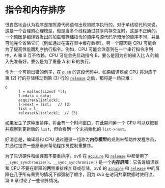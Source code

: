 # 指令和内存排序

很自然地会认为程序是按照源代码语句出现的顺序执行的。对于单线程代码来说，这是一个合理的心理模型，但是当多个线程通过共享内存交互时，这是不正确的。一个原因是编译器发出的加载和存储指令的顺序与源代码所暗示的顺序不同，并且可能完全省略它们（例如通过在寄存器中缓存数据）。另一个原因是 CPU 可能会为了提高性能而乱序执行指令。例如，CPU 可能会注意到在一个串行指令序列中，A 和 B 互不依赖。CPU 可能会先启动指令 B，要么是因为它的输入比 A 的输入先准备好，要么是为了重叠 A 和 B 的执行。

作为一个可能出错的例子，在 `push` 的这段代码中，如果编译器或 CPU 将对应于第 (2) 行的存储移动到第 (3) 行的 [`release`](/source/xv6-riscv/kernel/defs.h.md) 之后，那将是一场灾难：


```
c
      l = malloc(sizeof *l);
      l->data = data;
      acquire(&listlock);
      l->next = list;   // (2)
      list = l;
      release(&listlock);  // (3)

```


如果发生了这种重排序，将会有一个时间窗口，在此期间另一个 CPU 可以获取锁并观察到更新后的 `list`，但会看到一个未初始化的 `list->next`。

好消息是，编译器和 CPU 通过遵循一组称为**内存模型**的规则来帮助并发程序员，并通过提供一些原语来帮助程序员控制重排序。

为了告诉硬件和编译器不要重排序，xv6 在 [`acquire`](/source/xv6-riscv/kernel/defs.h.md) 和 [`release`](/source/xv6-riscv/kernel/defs.h.md) 中都使用了 `__sync_synchronize()`。`__sync_synchronize()` 是一个**内存屏障**：它告诉编译器和 CPU 不要在屏障的两侧重排序加载或存储。xv6 的 [`acquire`](/source/xv6-riscv/kernel/defs.h.md) 和 [`release`](/source/xv6-riscv/kernel/defs.h.md) 中的屏障在几乎所有重要的情况下都强制了顺序，因为 xv6 在访问共享数据时使用锁。第 9 章讨论了一些例外情况。